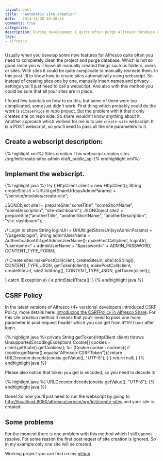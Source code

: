 ```yaml
---
layout: post
title:  "Automatic site creation"
date:   2014-11-30 16:48:45
comments: true
categories:
description: During development I quite often purge Alfresco database and after each purge I need to manually recreate all the content that has been deleted such as sites, peoples, folders and so on. In this post I'd like to show how to create sites automatically with a simple webscript.
tags: 
- alfresco
---
```


Usually when you develop some new features for Alfresco quite often you need to completely clean the project and purge database. Which is not so good since you will loose all manually created things such us folders, users or sites. With sites it could be quite complicate to manually recreate them. In this post I'll to show how to create sites automatically using webscript. So instead of creating sites one by one, manually insert names and privacy settings you'll just need to call a webscript. And also with this method you could be sure that all your sites are in place.

I found few tutorials on how to do this, but some of them were too complicated, some just didn't work. First thing which probably could do the work is `siteService` in repo project. But the problem with it that it only creates site on repo side. So share wouldn't know anything about it. Another approach which worked for me is to use `create-site` webscript. It is a POST webscript, so you'll need to pass all the site parameters to it. 

## Create a webscript description:

{% highlight xml%}
<webscript>
  <shortname>Sites creation</shortname>
  <description>This webscript creates sites</description>
  <url>/org/init/create-sites</url>
  <authentication>admin</authentication>
  <lifecycle>draft_public_api</lifecycle>
</webscript>
{% endhighlight xml%}

## Implement the webscript. 

{% highlight java %}
try {
  HttpClient client = new HttpClient();
  String createSiteUrl = UrlUtil.getShareUrl(sysAdminParams) + "/service/modules/create-site";

  JSONObject site1 = prepareSite("someTitle", "someShortName", "someDescription", "site-dashboard");
  JSONObject site2 = prepareSite("anotherTitle", "anotherShortName", "anotherDescription", "site-dashboard");

  // Login to share
  String loginUrl = UrlUtil.getShareUrl(sysAdminParams) + "/page/dologin";
  String adminUserName = AuthenticationUtil.getAdminUserName();
  makePostCall(client, loginUrl, "username=" + adminUserName + "&password=" + ADMIN_PASSWORD, CONTENT_TYPE_FORM);

  // Create sites
  makePostCall(client, createSiteUrl, site1.toString(), CONTENT_TYPE_JSON, getToken(client));
  makePostCall(client, createSiteUrl, site2.toString(), CONTENT_TYPE_JSON, getToken(client));
      
} catch (Exception e) {
  e.printStackTrace();
}
{% endhighlight java %}

## CSRF Policy

In the latest versions of Alfresco (4+ versions) developers introduced CSRF Policy, more details here: [Introducing the CSRFPolicy in Alfresco Share]. For this site creation method it means that you'll need to pass one more parameter in post request header which you can get from `HTTPClient` after login. 

{% highlight java %}
private String getToken(HttpClient client) throws UnsupportedEncodingException{
  Cookie[] cookies = client.getState().getCookies();
  for (Cookie cookie : cookies){
    if (cookie.getName().equals("Alfresco-CSRFToken")){
      return URLDecoder.decode(cookie.getValue(), "UTF-8");
    }
  }
  return null;
}
{% endhighlight java %}

Please also notice that token you get is encoded, so you need to decode it:

{% highlight java %}
URLDecoder.decode(cookie.getValue(), "UTF-8");
{% endhighlight java %}

Done! So now you'll just need to run the webscript by going to [http://localhost:8080/alfresco/service/org/init/create-sites](http://localhost:8080/alfresco/service/org/init/create-sites) and your site is created. 

## Some problems

For the moment there is one problem with this method which I still cannot resolve. For some reason the first post reqest of site creation is ignored. So in my example only one site will be created.

Working project you can find on my [github].

[Introducing the CSRFPolicy in Alfresco Share]: http://blogs.alfresco.com/wp/ewinlof/2013/03/11/introducing-the-new-csrf-filter-in-alfresco-share/
[github]: https://github.com/streetturtle/Alfresco/tree/master/AutomaticSiteCreation

